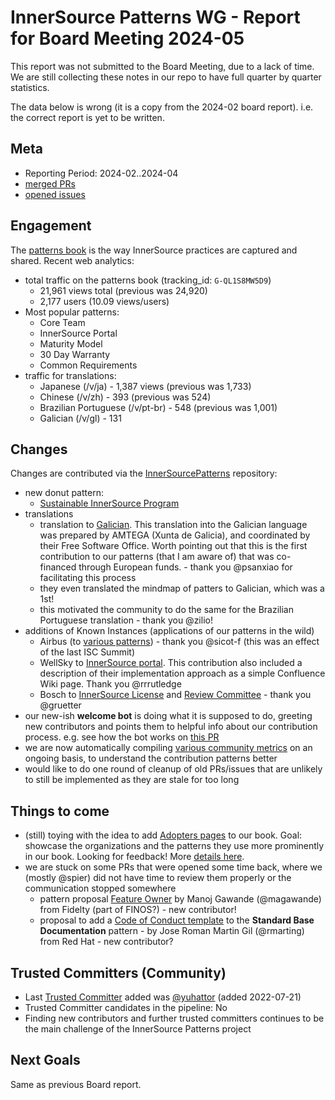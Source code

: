 # InnerSource Patterns WG - Report for Board Meeting 2024-05

This report was not submitted to the Board Meeting, due to a lack of time.
We are still collecting these notes in our repo to have full quarter by quarter statistics.

The data below is wrong (it is a copy from the 2024-02 board report).
i.e. the correct report is yet to be written.

## Meta

* Reporting Period: 2024-02..2024-04
* [merged PRs](https://github.com/InnerSourceCommons/InnerSourcePatterns/pulls?q=is%3Apr+closed%3A2023-11..2024-01+is%3Amerged)
* [opened issues](https://github.com/InnerSourceCommons/InnerSourcePatterns/issues?q=is%3Aissue+created%3A2023-11..2024-01+is%3Aopen)

## Engagement

The [patterns book][] is the way InnerSource practices are captured and shared. Recent web analytics:

* total traffic on the patterns book (tracking_id: `G-QL1S8MW5D9`)
  * 21,961 views total (previous was 24,920)
  * 2,177 users (10.09 views/users)
* Most popular patterns:
  * Core Team
  * InnerSource Portal
  * Maturity Model
  * 30 Day Warranty
  * Common Requirements
* traffic for translations:
  * Japanese (/v/ja) - 1,387 views (previous was 1,733)
  * Chinese (/v/zh) - 393 (previous was 524)
  * Brazilian Portuguese (/v/pt-br) - 548 (previous was 1,001)
  * Galician (/v/gl) - 131

## Changes

Changes are contributed via the [InnerSourcePatterns][] repository:

* new donut pattern:
  * [Sustainable InnerSource Program](https://github.com/InnerSourceCommons/InnerSourcePatterns/blob/main/patterns/1-initial/sustainable-innersource-program.md)
* translations
  * translation to [Galician](https://github.com/InnerSourceCommons/InnerSourcePatterns/releases/tag/v1.9). This translation into the Galician language was prepared by AMTEGA (Xunta de Galicia), and coordinated by their Free Software Office. Worth pointing out that this is the first contribution to our patterns (that I am aware of) that was co-financed through European funds. - thank you @psanxiao for facilitating this process
  * they even translated the mindmap of patters to Galician, which was a 1st!
  * this motivated the community to do the same for the Brazilian Portuguese translation - thank you @zilio!
* additions of Known Instances (applications of our patterns in the wild)
  * Airbus (to [various patterns](https://patterns.innersourcecommons.org/explore-patterns?q=airbus)) - thank you @sicot-f (this was an effect of the last ISC Summit)
  * WellSky to [InnerSource portal](https://patterns.innersourcecommons.org/p/innersource-portal#known-instances). This contribution also included a description of their implementation approach as a simple Confluence Wiki page. Thank you @rrrutledge
  * Bosch to [InnerSource License](https://patterns.innersourcecommons.org/p/innersource-license) and [Review Committee](https://patterns.innersourcecommons.org/p/review-committee) - thank you @gruetter
* our new-ish **welcome bot** is doing what it is supposed to do, greeting new contributors and points them to helpful info about our contribution process. e.g. see how the bot works on [this PR](https://github.com/InnerSourceCommons/InnerSourcePatterns/pull/652#issuecomment-1929078394)
* we are now automatically compiling [various community metrics](https://github.com/InnerSourceCommons/InnerSourcePatterns/issues?q=is%3Aissue+is%3Aopen+label%3A%22community+metrics%22) on an ongoing basis, to understand the contribution patterns better
* would like to do one round of cleanup of old PRs/issues that are unlikely to still be implemented as they are stale for too long

## Things to come

* (still) toying with the idea to add [Adopters pages](https://innersourcecommons.gitbook.io/innersource-patterns-staging/v/adopters-test/adopters/adopters) to our book. Goal: showcase the organizations and the patterns they use more prominently in our book. Looking for feedback! More [details here](https://github.com/InnerSourceCommons/InnerSourcePatterns/issues/623).
* we are stuck on some PRs that were opened some time back, where we (mostly @spier) did not have time to review them properly or the communication stopped somewhere
  * pattern proposal [Feature Owner](https://github.com/InnerSourceCommons/InnerSourcePatterns/pull/573) by Manoj Gawande (@magawande) from Fidelty (part of FINOS?) - new contributor!
  * proposal to add a [Code of Conduct template](https://github.com/InnerSourceCommons/InnerSourcePatterns/pull/556) to the **Standard Base Documentation** pattern - by Jose Roman Martin Gil (@rmarting) from Red Hat - new contributor?

## Trusted Committers (Community)

* Last [Trusted Committer][] added was [@yuhattor](https://github.com/yuhattor) (added 2022-07-21)
* Trusted Committer candidates in the pipeline: No
* Finding new contributors and further trusted committers continues to be the main challenge of the InnerSource Patterns project

## Next Goals

Same as previous Board report.

[patterns book]: https://patterns.innersourcecommons.org/
[InnerSourcePatterns]: https://github.com/InnerSourceCommons/InnerSourcePatterns/
[Trusted Committer]: https://github.com/InnerSourceCommons/InnerSourcePatterns/blob/main/TRUSTED-COMMITTERS.md
